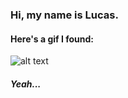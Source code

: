 ### Hi, my name is Lucas.

#### Here's a gif I found:

![alt text](http://vignette1.wikia.nocookie.net/adventuretimewithfinnandjake/images/5/57/S3e7_Gunter_ear.gif/revision/latest?cb=20110826172635)

##### Yeah...



